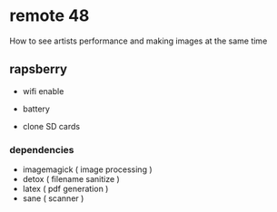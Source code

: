 # remote 48

How to see artists performance and making images at the same time

## rapsberry

- wifi enable 
- battery

- clone SD cards

### dependencies

- imagemagick ( image processing )
- detox 			( filename sanitize )
- latex				( pdf generation )
- sane 				( scanner )